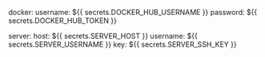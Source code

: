 
docker:
        username: ${{ secrets.DOCKER_HUB_USERNAME }}
        password: ${{ secrets.DOCKER_HUB_TOKEN }}

server:
        host: ${{ secrets.SERVER_HOST }}
        username: ${{ secrets.SERVER_USERNAME }}
        key: ${{ secrets.SERVER_SSH_KEY }}
